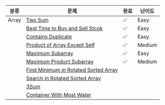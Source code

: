 | 분류  | 문제                                                         | 완료               | 난이도 |
| ----- | ------------------------------------------------------------ | ------------------ | ------ |
| Array | [Two Sum](https://leetcode.com/problems/two-sum/)            | :white_check_mark: | Easy   |
|       | [Best Time to Buy and Sell Stcok](https://leetcode.com/problems/best-time-to-buy-and-sell-stock/) | :white_check_mark: | Easy   |
|       | [Contains Duplicate](https://leetcode.com/problems/contains-duplicate/) | :white_check_mark: | Easy   |
|       | [Product of Array Except Self](https://leetcode.com/problems/product-of-array-except-self/) | :white_check_mark: | Medium |
|       | [Maximum Subarray](https://leetcode.com/problems/maximum-subarray/) | :white_check_mark: |Easy|
|       | [Maximum Product Subarray](https://leetcode.com/problems/maximum-product-subarray/) |:white_check_mark:| Medium       |
|       | [Find Minimum in Rotated Sorted Array](https://leetcode.com/problems/find-minimum-in-rotated-sorted-array/) |                    |        |
|       | [Search in Rotated Sorted Array](https://leetcode.com/problems/search-in-rotated-sorted-array/) |                    |        |
|       | [3Sum](https://leetcode.com/problems/3sum/) |                    |        |
|       | [Container With Most Water](https://leetcode.com/problems/container-with-most-water/) |                    |        |
